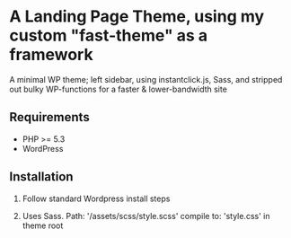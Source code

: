 # A Landing Page Theme, using my custom "fast-theme" as a framework
A minimal WP theme; left sidebar, using instantclick.js, Sass, and stripped out bulky WP-functions for a faster & lower-bandwidth site

## Requirements

* PHP >= 5.3
* WordPress

## Installation

1. Follow standard Wordpress install steps

2. Uses Sass. Path:  '/assets/scss/style.scss' compile to: 'style.css' in theme root